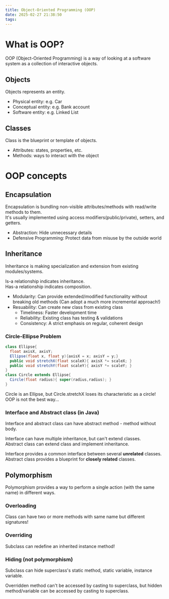 ```yaml
---
title: Object-Oriented Programming (OOP)
date: 2025-02-27 21:38:50
tags:
---
```


# What is OOP?

OOP (Object-Oriented Programming) is a way of looking at a software system as a collection of interactive objects.

## Objects

Objects represents an entity.

- Physical entity: e.g. Car
- Conceptual entity: e.g. Bank account
- Software entity: e.g. Linked List

## Classes

Class is the blueprint or template of objects.

- Attributes: states, properties, etc.
- Methods: ways to interact with the object

# OOP concepts

## Encapsulation

Encapsulation is bundling non-visible attributes/methods with read/write methods to them.  
It's usually implemented using access modifiers(public/private), setters, and getters.

- Abstraction: Hide unnecessary details
- Defensive Programming: Protect data from misuse by the outside world

## Inheritance

Inheritance is making specialization and extension from existing modules/systems.

Is-a relationship indicates inheritance.  
Has-a relationship indicates composition.

- Modularity: Can provide extended/modified functionality without breaking old methods (Can adopt a much more incremental approach!)
- Resuability: Can create new class from existing class
  - Timeliness: Faster development time
  - Reliability: Existing class has testing & validations
  - Consistency: A strict emphasis on regular, coherent design

### Circle-Ellipse Problem

```java
class Ellipse{
  float axisX, axisY;
  Ellipse(float x, float y){axisX = x; axisY = y;}
  public void stretchX(float scaleX){ axisX *= scaleX; }
  public void stretchY(float scaleY){ axisY *= scaleY; }
}
class Circle extends Ellipse{
  Circle(float radius){ super(radius,radius); }
}
```

Circle is an Ellipse, but Circle.stretchX loses its characteristic as a circle!  
OOP is not the best way...

### Interface and Abstract class (in Java)

Interface and abstract class can have abstract method - method without body.

Interface can have multiple inheritance, but can't extend classes.  
Abstract class can extend class and implement inheritance.

Interface provides a common interface between several **unrelated** classes.  
Abstract class provides a blueprint for **closely related** classes.

## Polymorphism

Polymorphism provides a way to perform a single action (with the same name) in different ways.

### Overloading

Class can have two or more methods with same name but different signatures!

### Overriding

Subclass can redefine an inherited instance method!

### Hiding (not polymorphism)

Subclass can hide superclass's static method, static variable, instance variable.

Overridden method can't be accessed by casting to superclass, but hidden method/variable can be accessed by casting to superclass.
